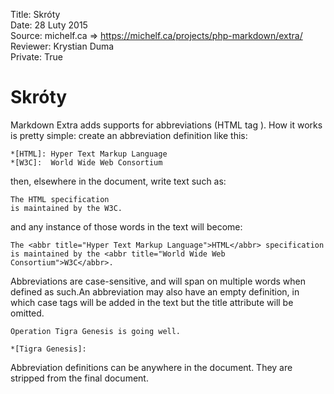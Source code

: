 Title: 		Skróty  
Date: 		28 Luty 2015  
Source:     michelf.ca => https://michelf.ca/projects/php-markdown/extra/  
Reviewer:	Krystian Duma  
Private:	True  

# Skróty

Markdown Extra adds supports for abbreviations (HTML tag <abbr>). How it works is pretty simple: create an abbreviation definition like this:

```
*[HTML]: Hyper Text Markup Language
*[W3C]:  World Wide Web Consortium
```

then, elsewhere in the document, write text such as:

```
The HTML specification
is maintained by the W3C.
```

and any instance of those words in the text will become:

```
The <abbr title="Hyper Text Markup Language">HTML</abbr> specification
is maintained by the <abbr title="World Wide Web Consortium">W3C</abbr>.
```

Abbreviations are case-sensitive, and will span on multiple words when defined as such.An abbreviation may also have an empty definition, in which case <abbr> tags will be added in the text but the title attribute will be omitted.

```
Operation Tigra Genesis is going well.

*[Tigra Genesis]:
```

Abbreviation definitions can be anywhere in the document. They are stripped from the final document.

